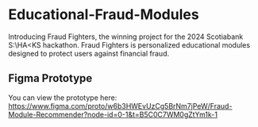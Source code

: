 # Educational-Fraud-Modules
Introducing Fraud Fighters, the winning project for the 2024 Scotiabank S:\HA<KS hackathon. Fraud Fighters is personalized educational modules designed to protect users against financial fraud. 
## Figma Prototype
You can view the prototype here: https://www.figma.com/proto/w6b3HWEvUzCg5BrNm7jPeW/Fraud-Module-Recommender?node-id=0-1&t=B5C0C7WM0gZtYm1k-1
